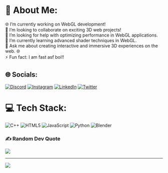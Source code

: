 # 💫 About Me:
🌐 I’m currently working on WebGL development! <br>🚀 I’m looking to collaborate on exciting 3D web projects! <br>🤝 I’m looking for help with optimizing performance in WebGL applications. <br>🎨 I’m currently learning advanced shader techniques in WebGL. <br>💬 Ask me about creating interactive and immersive 3D experiences on the web. 🌐<br>⚡ Fun fact: I am fast asf boi!!


## 🌐 Socials:
[![Discord](https://img.shields.io/badge/Discord-%237289DA.svg?logo=discord&logoColor=white)](https://discord.gg/https://discord.com/channels/@me) [![Instagram](https://img.shields.io/badge/Instagram-%23E4405F.svg?logo=Instagram&logoColor=white)](https://instagram.com/7x.talha) [![LinkedIn](https://img.shields.io/badge/LinkedIn-%230077B5.svg?logo=linkedin&logoColor=white)](https://linkedin.com/in/talha) [![Twitter](https://img.shields.io/badge/Twitter-%231DA1F2.svg?logo=Twitter&logoColor=white)](https://twitter.com/CoderTalhaa) 

# 💻 Tech Stack:
![C++](https://img.shields.io/badge/c++-%2300599C.svg?style=for-the-badge&logo=c%2B%2B&logoColor=white) ![HTML5](https://img.shields.io/badge/html5-%23E34F26.svg?style=for-the-badge&logo=html5&logoColor=white) ![JavaScript](https://img.shields.io/badge/javascript-%23323330.svg?style=for-the-badge&logo=javascript&logoColor=%23F7DF1E) ![Python](https://img.shields.io/badge/python-3670A0?style=for-the-badge&logo=python&logoColor=ffdd54) ![Blender](https://img.shields.io/badge/blender-%23F5792A.svg?style=for-the-badge&logo=blender&logoColor=white)




### ✍️ Random Dev Quote
![](https://quotes-github-readme.vercel.app/api?type=horizontal&theme=radical)

---
[![](https://visitcount.itsvg.in/api?id=CoderTalhaa&icon=0&color=0)](https://visitcount.itsvg.in)

<!-- Proudly created with GPRM ( https://gprm.itsvg.in ) -->
